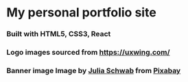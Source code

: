 # My personal portfolio site

### Built with HTML5, CSS3, React

### Logo images sourced from https://uxwing.com/

### Banner image Image by <a href="https://pixabay.com/users/sweetaholic-296788/?utm_source=link-attribution&utm_medium=referral&utm_campaign=image&utm_content=4746491">Julia Schwab</a> from <a href="https://pixabay.com//?utm_source=link-attribution&utm_medium=referral&utm_campaign=image&utm_content=4746491">Pixabay</a>
